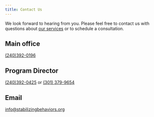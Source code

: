```yaml
---
title: Contact Us
---
```


We look forward to hearing from you. Please feel free to contact 
us with questions about [our services](/services) or to schedule a consultation.

## Main office

[(240)392-0196](tel:2403920196)

## Program Director

[(240)392-0425](tel:2403920425) or [(301) 379-9654](tel:3013799654)

## Email

info@stabilizingbehaviors.org
